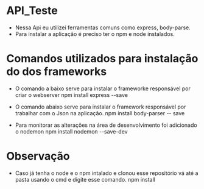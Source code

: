 # API_Teste
  - Nessa Api eu utilizei ferramentas comuns como express, body-parse.
  - Para instalar a aplicação é preciso ter o npm e node instalados.

# Comandos utilizados para instalação do dos frameworks
  - O comando a baixo serve para instalar o frameworke responsável por criar o webserver
    npm install express --save
    
  - O comando abaixo serve para instalar o framework responsável por trabalhar com o Json na aplicação.
    npm install body-parser -- save
  
  - Para monitorar as alterações na área de desenvolvimento foi adicionado o nodemon
    npm install nodemon --save-dev

# Observação
  - Caso já tenha o node e o npm intalado e clonou esse repositório vá até a pasta usando o cmd e digite esse comando.
    npm install
